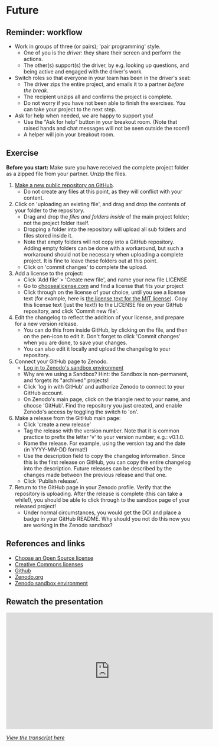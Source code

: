 # Future

## Reminder: workflow

- Work in groups of three (or pairs); 'pair programming' style.
  - One of you is the _driver_: they share their screen and perform the actions.
  - The other(s) support(s) the driver, by e.g. looking up questions, and being
    active and engaged with the driver's work.
- Switch roles so that everyone in your team has been in the driver's seat:
  - The driver zips the entire project, and emails it to a partner *before the
    break*.
  - The recipient unzips all and confirms the project is complete.
  - Do not worry if you have not been able to finish the exercises. You can take
    your project to the next step.
- Ask for help when needed, we are happy to support you!
  - Use the "Ask for help" button in your breakout room. (Note that raised hands
    and chat messages will not be seen outside the room!)
  - A helper will join your breakout room.

## Exercise

**Before you start:** Make sure you have received the complete project folder as
a zipped file from your partner. Unzip the files.

1. [Make a new public repository on
   GitHub](https://docs.github.com/en/github/creating-cloning-and-archiving-repositories/creating-a-repository-on-github/creating-a-new-repository).
    * Do not create any files at this point, as they will conflict with your
      content.
1. Click on 'uploading an existing file', and drag and drop the contents of your
   folder to the repository.
    * Drag and drop the _files and folders inside_ of the main project folder;
      not the project folder itself.
    * Dropping a folder into the repository will upload all sub folders and
      files stored inside it.
    * Note that empty folders will not copy into a GitHub repository. Adding
      empty folders can be done with a workaround, but such a workaround should
      not be necessary when uploading a complete project. It is fine to leave
      these folders out at this point.
    * Click on 'commit changes' to complete the upload.
1. Add a license to the project:
    * Click 'Add file' > 'Create new file', and name your new file LICENSE
    * Go to [choosealicense.com](https://choosealicense.com/) and find a license
      that fits your project
    * Click through on the license of your choice, until you see a license text
      (for example, here is [the license text for the MIT
      license](https://choosealicense.com/licenses/mit/)). Copy this license
      text (just the text!) to the LICENSE file on your GitHub repository, and
      click 'Commit new file'.
1. Edit the changelog to reflect the addition of your license, and prepare for a
   new version release.
    * You can do this from inside GitHub, by clicking on the file, and then on
      the pen-icon to edit it. Don't forget to click 'Commit changes' when you
      are done, to save your changes.
    * You can also edit it locally and upload the changelog to your repository.
1. Connect your GitHub page to Zenodo.
    * [Log in to Zenodo's sandbox environment](https://sandbox.zenodo.org/login/?next=%2F)
    * Why are we using a Sandbox? Hint: the Sandbox is non-permanent, and
      forgets its "archived" projects!
    * Click 'log in with GitHub' and authorize Zenodo to connect to your GitHub account.
    * On Zenodo's main page, click on the triangle next to your name, and choose
      'GitHub'. Find the repository you just created, and enable Zenodo's access
      by toggling the switch to 'on'.
1. Make a release from the GitHub main page:
    * Click 'create a new release'
    * Tag the release with the version number. Note that it is common practice
      to prefix the letter 'v' to your version number; e.g.: v0.1.0.
    * Name the release. For example, using the version tag and the date (in
      YYYY-MM-DD format!)
    * Use the description field to copy the changelog information. Since this is
      the first release on GitHub, you can copy the entire changelog into the
      description. Future releases can be described by the changes made between
      the previous release and that one.
    * Click 'Publish release'.
1. Return to the GitHub page in your Zenodo profile. Verify that the repository
   is uploading. After the release is complete (this can take a while!), you
   should be able to click through to the sandbox page of your released project!
   * Under normal circumstances, you would get the DOI and place a badge in your
     GitHub README. Why should you not do this now you are working in the Zenodo
     sandbox?

## References and links

- [Choose an Open Source license](https://choosealicense.com/)
- [Creative Commons licenses](https://creativecommons.org/)
- [Github](https://github.com/)
- [Zenodo.org](https://zenodo.org/)
- [Zenodo sandbox environment](https://sandbox.zenodo.org/)

## Rewatch the presentation

<iframe width="560" height="315" src="https://www.youtube.com/embed/Y-WUOkqTBNE" title="YouTube video player" frameborder="0" allow="accelerometer; autoplay; clipboard-write; encrypted-media; gyroscope; picture-in-picture" allowfullscreen></iframe>

_[View the transcript here](../transcripts/project_archive.md)_
